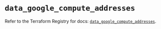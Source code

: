 # `data_google_compute_addresses`

Refer to the Terraform Registry for docs: [`data_google_compute_addresses`](https://registry.terraform.io/providers/hashicorp/google/5.41.0/docs/data-sources/compute_addresses).
